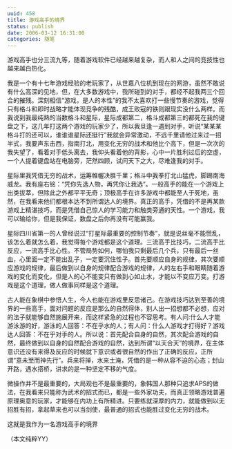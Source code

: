 ```yaml
---
uuid: 458
title: 游戏高手的境界
status: publish
date: 2006-03-12 16:31:00
categories: 随笔
---
```

游戏高手也分三流九等，随着游戏软件已经越来越复杂，而人和人之间的竞技性也越来越白热化。

我是一个有十七年游戏经验的老玩家了，从世嘉八位机到现在的网游，虽然不敢说有什么高深的见地，但，在大多数游戏中，我所碰到的对手，都经不起我两三个回合的摧残。深刻相信“游戏，是人的本性”的我不太喜欢打一些慢节奏的游戏，觉得只有格斗和即时战略才能体现竞争的残酷，成王败寇的铁则跟现实没什么两样。而我说到我最纯熟的当数格斗和星际，星际成都第二，格斗成都第三的都死在我的键盘之下，这几年打这两个游戏的玩家少了，所以我旦逢一遇到对手，听说“某某某格斗打的还可以，谁谁谁星际还挺行”我就会异常激动，不远千里请他过来过一招半式，我要声东击西，指南打北，用变化无穷的战术和他比个高下，但是一次次的我失望了，看着对手低头离去，我仰头看着他的背影，心中一片胜利过后的空虚，一个人提着键盘站在电脑旁，茫然四顾，试问天下之大，尽难逢我的对手。

星际里我凭借无穷的战术，运筹帷幄决胜千里；格斗中我拳打北山猛虎，脚踢南海威龙。我有座右铭：“凭你先选人物，再凭你让我选”。一般高手的能在一个游戏上出类拔萃，但除此之外都平平无奇；顶极高手在许多游戏中都能至人于死地，虽然，在我看来他们都根本达不到所谓达人的境界。真正的高手，凭借的不是再某款游戏上精湛技巧，而是凭借自己惊人的学习能力和触类旁通的天性。一个游戏，我可以输给你，但是我保证，数盘之后你再没有可能赢我。

星际四川省第一的人曾经说过“打星际最重要的控制节奏”，就是说丝毫不能慌乱，该怎么着就怎么着，我觉得每个游戏都是这个道理。三流高手比技巧，二流高手比反应，一流高手比心性。不管局势如何，哪怕我只剩最后几个兵，只有最后一丝血，心里面一定不能出乱子，一定要沉住性子。首先要顺应自身的规律，其次要顺应游戏的规律，最后做到以自身的规律配合游戏的规律，人的左右手和眼睛随着游戏的变化而变化，但是人的心不能变只有做到心如止水，才能以不变应万变。打游戏是这个道理，做人做事同样是这个道理。

<!--more-->

古人能在象棋中参悟人生，今人也能在游戏里反思诸己。在游戏技巧达到至善的境界的一些高手，面对问题的反应是那么的自然得体，别人出一招想都不必想，应对的法子就能够自然施展开来，而这样紧急的过程也不容思考。有人问:什么人才能游泳游的好，游泳的人回答：不在乎水的人；有人问：什么人游戏才打得好？游戏达人回答：不在乎对手的人。所以说：首先配合自身的自然，其次配合游戏的自然，最终做到以自身的自然配合游戏的自然，达到所谓“以天合天”的境界，在主体意识还没有来得及反应的时候就下意识或者很自然的作出了正确的反应，正所谓“意未至而神先行”。兵来将掸，水来土淹，凭借的是一种从容不迫的心态；封山开路，遇水搭桥，讲求的是一种坚定不移的气度。

微操作并不是最重要的，大局观也不是最重要的，象韩国人那种只追求APS的做法，在我看来只能称为武术的招式而已，都是一些外家功夫，而真正领略游戏普遍原理奥意的玩家，才能够在内功上有所精进。只要练就深厚的内力，就能做到以无招胜有招，拿起草来也可以当剑使，最普通的招式也能胜过变化无穷的战术。

这就是我作为一名游戏高手的境界

（本文纯粹YY）


